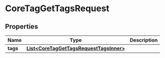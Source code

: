 

# CoreTagGetTagsRequest


## Properties

| Name | Type | Description | Notes |
|------------ | ------------- | ------------- | -------------|
|**tags** | [**List&lt;CoreTagGetTagsRequestTagsInner&gt;**](CoreTagGetTagsRequestTagsInner.md) |  |  |



